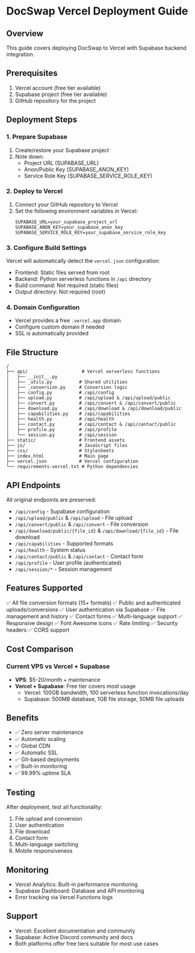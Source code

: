 # DocSwap Vercel Deployment Guide

## Overview
This guide covers deploying DocSwap to Vercel with Supabase backend integration.

## Prerequisites
1. Vercel account (free tier available)
2. Supabase project (free tier available)
3. GitHub repository for the project

## Deployment Steps

### 1. Prepare Supabase
1. Create/restore your Supabase project
2. Note down:
   - Project URL (SUPABASE_URL)
   - Anon/Public Key (SUPABASE_ANON_KEY)
   - Service Role Key (SUPABASE_SERVICE_ROLE_KEY)

### 2. Deploy to Vercel
1. Connect your GitHub repository to Vercel
2. Set the following environment variables in Vercel:
   ```
   SUPABASE_URL=your_supabase_project_url
   SUPABASE_ANON_KEY=your_supabase_anon_key
   SUPABASE_SERVICE_ROLE_KEY=your_supabase_service_role_key
   ```

### 3. Configure Build Settings
Vercel will automatically detect the `vercel.json` configuration:
- Frontend: Static files served from root
- Backend: Python serverless functions in `/api` directory
- Build command: Not required (static files)
- Output directory: Not required (root)

### 4. Domain Configuration
- Vercel provides a free `.vercel.app` domain
- Configure custom domain if needed
- SSL is automatically provided

## File Structure
```
/
├── api/                    # Vercel serverless functions
│   ├── __init__.py
│   ├── _utils.py          # Shared utilities
│   ├── _conversion.py     # Conversion logic
│   ├── config.py          # /api/config
│   ├── upload.py          # /api/upload & /api/upload/public
│   ├── convert.py         # /api/convert & /api/convert/public
│   ├── download.py        # /api/download & /api/download/public
│   ├── capabilities.py    # /api/capabilities
│   ├── health.py          # /api/health
│   ├── contact.py         # /api/contact & /api/contact/public
│   ├── profile.py         # /api/profile
│   └── session.py         # /api/session
├── static/                # Frontend assets
├── js/                    # JavaScript files
├── css/                   # Stylesheets
├── index.html             # Main page
├── vercel.json            # Vercel configuration
└── requirements-vercel.txt # Python dependencies
```

## API Endpoints
All original endpoints are preserved:
- `/api/config` - Supabase configuration
- `/api/upload/public` & `/api/upload` - File upload
- `/api/convert/public` & `/api/convert` - File conversion
- `/api/download/public/{file_id}` & `/api/download/{file_id}` - File download
- `/api/capabilities` - Supported formats
- `/api/health` - System status
- `/api/contact/public` & `/api/contact` - Contact form
- `/api/profile` - User profile (authenticated)
- `/api/session/*` - Session management

## Features Supported
✅ All file conversion formats (15+ formats)
✅ Public and authenticated uploads/conversions
✅ User authentication via Supabase
✅ File management and history
✅ Contact forms
✅ Multi-language support
✅ Responsive design
✅ Font Awesome icons
✅ Rate limiting
✅ Security headers
✅ CORS support

## Cost Comparison
### Current VPS vs Vercel + Supabase
- **VPS**: $5-20/month + maintenance
- **Vercel + Supabase**: Free tier covers most usage
  - Vercel: 100GB bandwidth, 100 serverless function invocations/day
  - Supabase: 500MB database, 1GB file storage, 50MB file uploads

## Benefits
- ✅ Zero server maintenance
- ✅ Automatic scaling
- ✅ Global CDN
- ✅ Automatic SSL
- ✅ Git-based deployments
- ✅ Built-in monitoring
- ✅ 99.99% uptime SLA

## Testing
After deployment, test all functionality:
1. File upload and conversion
2. User authentication
3. File download
4. Contact form
5. Multi-language switching
6. Mobile responsiveness

## Monitoring
- Vercel Analytics: Built-in performance monitoring
- Supabase Dashboard: Database and API monitoring
- Error tracking via Vercel Functions logs

## Support
- Vercel: Excellent documentation and community
- Supabase: Active Discord community and docs
- Both platforms offer free tiers suitable for most use cases
